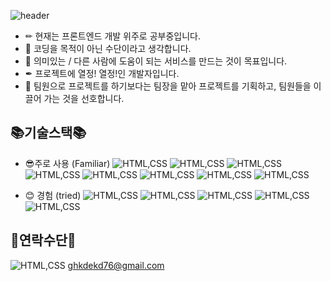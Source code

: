 ![header](https://capsule-render.vercel.app/api?type=waving&color=auto&height=200&section=header&text=Geun's%20Profile&fontSize=50&animation=fadeIn&fontAlignY=38&desc=Welcome%20to%20my%20Profile%20&descAlignY=51&descAlign=62)

* ✏ 현재는 프론트엔드 개발 위주로 공부중입니다.
* 🔑 코딩을 목적이 아닌 수단이라고 생각합니다.
* 🎨 의미있는 / 다른 사람에 도움이 되는 서비스를 만드는 것이 목표입니다.
* ✒ 프로젝트에 열정! 열정!인 개발자입니다.
* 👅 팀원으로 프로젝트를 하기보다는 팀장을 맡아 프로젝트를 기획하고, 팀원들을 이끌어 가는 것을 선호합니다. 

## 📚기술스택📚

* 😎주로 사용 (Familiar) ![HTML,CSS](https://img.shields.io/badge/git-F05032?style=for-the-badge&logo=Git&logoColor=white) ![HTML,CSS](https://img.shields.io/badge/github-181717?style=for-the-badge&logo=Github&logoColor=white) ![HTML,CSS](https://img.shields.io/badge/html-E34F26?style=for-the-badge&logo=html5&logoColor=white) ![HTML,CSS](https://img.shields.io/badge/CSS-1572B6?style=for-the-badge&logo=CSS3&logoColor=white) ![HTML,CSS](https://img.shields.io/badge/javascript-F7DF1E?style=for-the-badge&logo=javascript&logoColor=white) ![HTML,CSS](https://img.shields.io/badge/VUE.js-4FC08D?style=for-the-badge&logo=VUE.js&logoColor=white) ![HTML,CSS](https://img.shields.io/badge/React-61DAFB?style=for-the-badge&logo=React&logoColor=white)
 ![HTML,CSS](https://img.shields.io/badge/TailwindCSS-06B6D4?style=for-the-badge&logo=TailwindCSS&logoColor=white)

* 😊 경험 (tried) ![HTML,CSS](https://img.shields.io/badge/TypeScript-3178C6?style=for-the-badge&logo=TypeScript&logoColor=white) ![HTML,CSS](https://img.shields.io/badge/Node.js-339933?style=for-the-badge&logo=Node.js&logoColor=white)  ![HTML,CSS](https://img.shields.io/badge/MySQL-4479A1?style=for-the-badge&logo=MySQL&logoColor=white) ![HTML,CSS](https://img.shields.io/badge/MySQL-4479A1?style=for-the-badge&logo=MySQL&logoColor=white) ![HTML,CSS](https://img.shields.io/badge/Docker-2496ED?style=for-the-badge&logo=Docker&logoColor=white)


## 📢연락수단📢

![HTML,CSS](https://img.shields.io/badge/Gmail-EA4335?style=for-the-badge&logo=Gmail&logoColor=white) ghkdekd76@gmail.com



